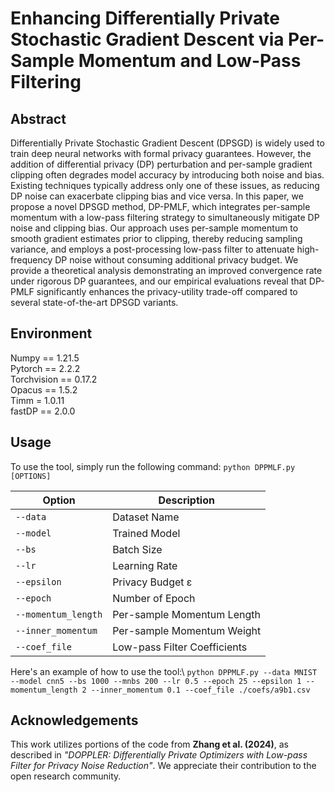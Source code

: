 # Enhancing Differentially Private Stochastic Gradient Descent via Per-Sample Momentum and Low-Pass Filtering

## Abstract
Differentially Private Stochastic Gradient Descent (DPSGD) is widely used to train deep neural networks with formal privacy guarantees. However, the addition of differential privacy (DP) perturbation and per-sample gradient clipping often degrades model accuracy by introducing both noise and bias. Existing techniques typically address only one of these issues, as reducing DP noise can exacerbate clipping bias and vice versa. In this paper, we propose a novel DPSGD method, DP-PMLF, which integrates per-sample momentum with a low-pass filtering strategy to simultaneously mitigate DP noise and clipping bias. Our approach uses per-sample momentum to smooth gradient estimates prior to clipping, thereby reducing sampling variance, and employs a post-processing low-pass filter to attenuate high-frequency DP noise without consuming additional privacy budget. We provide a theoretical analysis demonstrating an improved convergence rate under rigorous DP guarantees, and our empirical evaluations reveal that DP-PMLF significantly enhances the privacy-utility trade-off compared to several state-of-the-art DPSGD variants.
## Environment
Numpy == 1.21.5 \
Pytorch == 2.2.2 \
Torchvision == 0.17.2 \
Opacus == 1.5.2 \
Timm = 1.0.11 \
fastDP == 2.0.0

## Usage
To use the tool, simply run the following command:
```python DPPMLF.py [OPTIONS]```

| Option | Description |
| --- | --- | 
| `--data` | Dataset Name |
| `--model` | Trained Model | 
| `--bs` | Batch Size |
| `--lr` | Learning Rate | 
| `--epsilon` | Privacy Budget &#949; |
| `--epoch` | Number of Epoch | 
| `--momentum_length` | Per-sample Momentum Length | 
| `--inner_momentum` | Per-sample Momentum Weight | 
| `--coef_file` | Low-pass Filter Coefficients | 


Here's an example of how to use the tool:\\
```python DPPMLF.py --data MNIST --model cnn5 --bs 1000 --mnbs 200 --lr 0.5 --epoch 25 --epsilon 1 --momentum_length 2 --inner_momentum 0.1 --coef_file ./coefs/a9b1.csv```

## Acknowledgements
This work utilizes portions of the code from **Zhang et al. (2024)**, as described in *"DOPPLER: Differentially Private Optimizers with
Low-pass Filter for Privacy Noise Reduction"*. We appreciate their contribution to the open research community.
